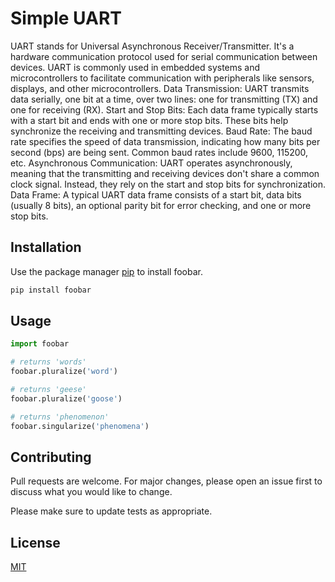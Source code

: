 # Simple UART

UART stands for Universal Asynchronous Receiver/Transmitter. It's a hardware communication protocol used for serial communication between devices. UART is commonly used in embedded systems and microcontrollers to facilitate communication with peripherals like sensors, displays, and other microcontrollers.
Data Transmission: UART transmits data serially, one bit at a time, over two lines: one for transmitting (TX) and one for receiving (RX). Start and Stop Bits: Each data frame typically starts with a start bit and ends with one or more stop bits. These bits help synchronize the receiving and transmitting devices. Baud Rate: The baud rate specifies the speed of data transmission, indicating how many bits per second (bps) are being sent. Common baud rates include 9600, 115200, etc. Asynchronous Communication: UART operates asynchronously, meaning that the transmitting and receiving devices don't share a common clock signal. Instead, they rely on the start and stop bits for synchronization. Data Frame: A typical UART data frame consists of a start bit, data bits (usually 8 bits), an optional parity bit for error checking, and one or more stop bits.

## Installation

Use the package manager [pip](https://pip.pypa.io/en/stable/) to install foobar.

```bash
pip install foobar
```

## Usage

```python
import foobar

# returns 'words'
foobar.pluralize('word')

# returns 'geese'
foobar.pluralize('goose')

# returns 'phenomenon'
foobar.singularize('phenomena')
```

## Contributing

Pull requests are welcome. For major changes, please open an issue first
to discuss what you would like to change.

Please make sure to update tests as appropriate.

## License

[MIT](https://choosealicense.com/licenses/mit/)
